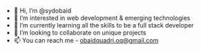 - 👋 Hi, I’m @sydobaid
- 👀 I’m interested in web development & emerging technologies
- 🌱 I’m currently learning all the skills to be a full stack developer
- 💞️ I’m looking to collaborate on unique projects
- 📫 You can reach me - obaidquadri.oq@gmail.com

<!---
sydobaid/sydobaid is a ✨ special ✨ repository because its `README.md` (this file) appears on your GitHub profile.
You can click the Preview link to take a look at your changes.
--->
